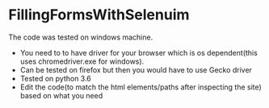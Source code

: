 # FillingFormsWithSelenuim
The code was tested on windows machine.
- You need to to have driver for your browser which is os dependent(this uses chromedriver.exe for windows).
- Can be tested on firefox but then you would have to use Gecko driver
- Tested on python 3.6
- Edit the code(to match the html elements/paths after inspecting the site) based on what you need

